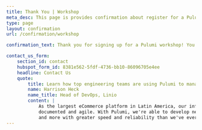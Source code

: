```yaml
---
title: Thank You | Workshop
meta_desc: This page is provides confirmation about register for a Pulumi workshop.
type: page
layout: confirmation
url: /confirmation/workshop

confirmation_text: Thank you for signing up for a Pulumi workshop! You'll receive a confirmation email shortly.  While you're here, see how easy it is to get started using Pulumi below.

contact_us_form:
    section_id: contact
    hubspot_form_id: 8381e562-5fdf-4736-bb10-86096705e4ee
    headline: Contact Us
    quote:
        title: Learn how top engineering teams are using Pulumi to manage and provision infrastructure in any cloud.
        name: Harrison Heck
        name_title: Head of DevOps, Linio
        content: |
            As the largest eCommerce platform in Latin America, our infrastructure has to be highly stable, well
            documented and agile. With Pulumi, we're able to develop new infrastructure, change existing infrastructure
            and more with greater speed and reliability than we've ever had before.
---
```

